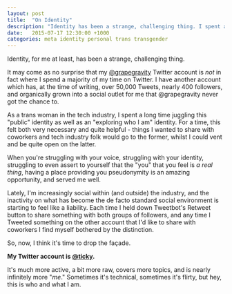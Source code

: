 ```yaml
---
layout: post
title:  "On Identity"
description: "Identity has been a strange, challenging thing. I spent a long time juggling identities. Now, it's time to drop the façade."
date:   2015-07-17 12:30:00 +1000
categories: meta identity personal trans transgender
---
```


Identity, for me at least, has been a strange, challenging thing.

It may come as no surprise that my [@grapegravity](https://twitter.com/grapegravity) Twitter account is _not_ in fact where I spend a majority of my time on Twitter. I have another account which has, at the time of writing, over 50,000 Tweets, nearly 400 followers, and organically grown into a social outlet for me that @grapegravity never got the chance to.

As a trans woman in the tech industry, I spent a long time juggling this "public" identity as well as an "exploring who I am" identity. For a time, this felt both very necessary and quite helpful - things I wanted to share with coworkers and tech industry folk would go to the former, whilst I could vent and be quite open on the latter.

When you're struggling with your voice, struggling with your identity, struggling to even assert to yourself that the "you" that you feel is _a real thing_, having a place providing you pseudonymity is an amazing opportunity, and served me well.

Lately, I'm increasingly social within (and outside) the industry, and the inactivity on what has become the de facto standard social environment is starting to feel like a liability. Each time I held down Tweetbot's Retweet button to share something with both groups of followers, and any time I Tweeted something on the other account that I'd like to share with coworkers I find myself bothered by the distinction. 

So, now, I think it's time to drop the façade.

**My Twitter account is [@ticky](https://twitter.com/ticky).**

It's much more active, a bit more raw, covers more topics, and is nearly infinitely more "_me_." Sometimes it's technical, sometimes it's flirty, but hey, this is who and what I am.
